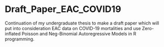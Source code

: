 # Draft_Paper_EAC_COVID19
Continuation of my undergraduate thesis to make a draft paper which will put into consideration EAC data on COVID-19 mortalities and use Zero-inflated Poisson and Neg-Binomial Autoregressive Models in R programming.
